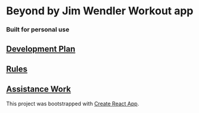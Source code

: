 # Beyond by Jim Wendler Workout app

### Built for personal use

## [Development Plan](./docs/plan.md)
## [Rules](./docs/rules.md)
## [Assistance Work](./docs/assistance.md)

This project was bootstrapped with [Create React App](https://github.com/facebookincubator/create-react-app).
